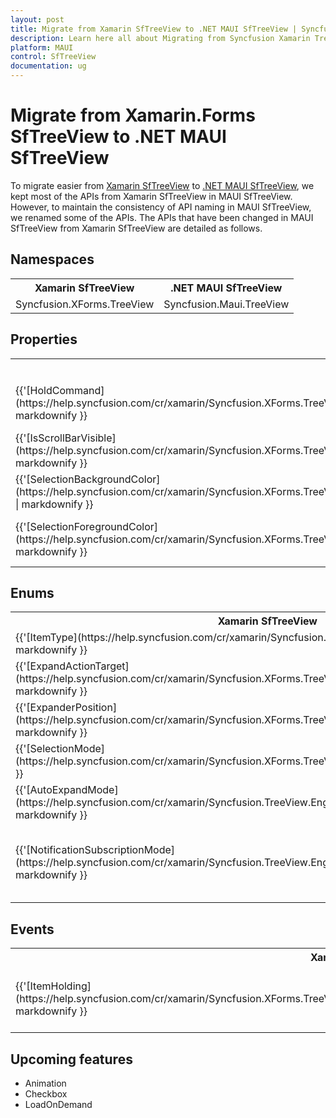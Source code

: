 ```yaml
---
layout: post
title: Migrate from Xamarin SfTreeView to .NET MAUI SfTreeView | Syncfusion 
description: Learn here all about Migrating from Syncfusion Xamarin TreeView to Syncfusion .NET MAUI TreeView control and more.
platform: MAUI
control: SfTreeView
documentation: ug
---  
```


# Migrate from Xamarin.Forms SfTreeView to .NET MAUI SfTreeView 

To migrate easier from [Xamarin SfTreeView](https://www.syncfusion.com/xamarin-ui-controls/xamarin-treeview) to [.NET MAUI SfTreeView](https://www.syncfusion.com/maui-controls/maui-treeview), we kept most of the APIs from Xamarin SfTreeView in MAUI SfTreeView. However, to maintain the consistency of API naming in MAUI SfTreeView, we renamed some of the APIs. The APIs that have been changed in MAUI SfTreeView from Xamarin SfTreeView are detailed as follows.

## Namespaces 

<table>
<tr>
<th>Xamarin SfTreeView</th>
<th>.NET MAUI SfTreeView</th></tr>
<tr>
<td>Syncfusion.XForms.TreeView</td>
<td>Syncfusion.Maui.TreeView</td></tr>
</table>

## Properties

<table> 
<tr>
<th>Xamarin SfTreeView</th>
<th>.NET MAUI SfTreeView</th>
<th>Description</th></tr>
<tr>
<td>{{'[HoldCommand](https://help.syncfusion.com/cr/xamarin/Syncfusion.XForms.TreeView.SfTreeView.html#Syncfusion_XForms_TreeView_SfTreeView_HoldCommand)'| markdownify }}</td>
<td>{{[LongPressCommand](https://help.syncfusion.com/cr/maui/Syncfusion.Maui.TreeView.SfTreeView.html#Syncfusion_Maui_TreeView_SfTreeView_LongPressCommand)| markdownify }}</td>
<td>Gets or sets System.Windows.Input.ICommand which will be executed when hold on the TreeViewItem.</td></tr>
<tr>
<td>{{'[IsScrollBarVisible](https://help.syncfusion.com/cr/xamarin/Syncfusion.XForms.TreeView.SfTreeView.html#Syncfusion_XForms_TreeView_SfTreeView_IsScrollBarVisible)'| markdownify }}</td>
<td>{{[ScrollBarVisibility](https://help.syncfusion.com/cr/maui/Syncfusion.Maui.TreeView.SfTreeView.html#Syncfusion_Maui_TreeView_SfTreeView_ScrollBarVisibility)| markdownify }}</td>
<td>Gets or sets a value indicating whether or not the scrollbar should be displayed.</td></tr>
<tr>
<td>{{'[SelectionBackgroundColor](https://help.syncfusion.com/cr/xamarin/Syncfusion.XForms.TreeView.SfTreeView.html#Syncfusion_XForms_TreeView_SfTreeView_SelectionBackgroundColor)' | markdownify }}</td>
<td>{{[SelectionBackground](https://help.syncfusion.com/cr/maui/Syncfusion.Maui.TreeView.SfTreeView.html#Syncfusion_Maui_TreeView_SfTreeView_SelectionBackground)| markdownify }}</td>
<td>Gets or sets the selection background color for the selected item.</td></tr>
<tr>
<td>{{'[SelectionForegroundColor](https://help.syncfusion.com/cr/xamarin/Syncfusion.XForms.TreeView.SfTreeView.html#Syncfusion_XForms_TreeView_SfTreeView_SelectionForegroundColor)'| markdownify }}</td>
<td>{{[SelectionForeground](https://help.syncfusion.com/cr/maui/Syncfusion.Maui.TreeView.SfTreeView.html#Syncfusion_Maui_TreeView_SfTreeView_SelectionForeground)| markdownify }}</td>
<td>Gets or sets the selected item foreground color. Note: It will applicable for unbound mode only.</td>
</tr>
</table> 

## Enums

<table>
<tr>
<th>Xamarin SfTreeView</th>
<th>.NET MAUI SfTreeView</th>
<th>Description</th></tr>
<tr>
<td>{{'[ItemType](https://help.syncfusion.com/cr/xamarin/Syncfusion.XForms.TreeView.ItemType.html)'| markdownify }}</td>
<td>{{[TreeViewItemType](https://help.syncfusion.com/cr/maui/Syncfusion.Maui.TreeView.TreeViewItemType.html)| markdownify }}</td>
<td>Defines the item type for the TreeViewItemInfoBase.</td></tr>
<tr>
<td>{{'[ExpandActionTarget](https://help.syncfusion.com/cr/xamarin/Syncfusion.XForms.TreeView.ExpandActionTarget.html)'| markdownify }}</td>
<td>{{[TreeViewExpandActionTarget](https://help.syncfusion.com/cr/maui/Syncfusion.Maui.TreeView.TreeViewExpandActionTarget.html)| markdownify }}</td>
<td>Defines that the expanding and collapsing of nodes can be performed only by tapping in expander view or in both expander view and content view.</td></tr>
<tr>
<td>{{'[ExpanderPosition](https://help.syncfusion.com/cr/xamarin/Syncfusion.XForms.TreeView.ExpanderPosition.html)'| markdownify }}</td>
<td>{{[TreeViewExpanderPosition](https://help.syncfusion.com/cr/maui/Syncfusion.Maui.TreeView.TreeViewExpanderPosition.html)| markdownify }}</td>
<td>Defines the expander position of the SfTreeView. The expander can be positioned either start or end of the item.</td></tr>
<tr>
<td>{{'[SelectionMode](https://help.syncfusion.com/cr/xamarin/Syncfusion.XForms.TreeView.SelectionMode.html)'| markdownify }}</td>
<td>{{[TreeViewSelectionMode](https://help.syncfusion.com/cr/maui/Syncfusion.Maui.TreeView.TreeViewSelectionMode.html)| markdownify }}</td>
<td>Defines constants that specify the selections that are supported by a SfTreeView control.</td></tr>
<tr>
<td>{{'[AutoExpandMode](https://help.syncfusion.com/cr/xamarin/Syncfusion.TreeView.Engine.AutoExpandMode.html)'| markdownify }}</td>
<td>{{[TreeViewAutoExpandMode](https://help.syncfusion.com/cr/maui/Syncfusion.Maui.TreeView.SfTreeView.html#Syncfusion_Maui_TreeView_SfTreeView_AutoExpandMode)| markdownify }}</td>
<td>Defines the possible expand modes while loading the nodes in the SfTreeView.</td></tr>
<tr>
<td>{{'[NotificationSubscriptionMode](https://help.syncfusion.com/cr/xamarin/Syncfusion.TreeView.Engine.NotificationSubscriptionMode.html)'| markdownify }}</td>
<td>{{[TreeViewNotificationSubscriptionMode](https://help.syncfusion.com/cr/maui/Syncfusion.Maui.TreeView.SfTreeView.html#Syncfusion_Maui_TreeView_SfTreeView_NotificationSubscriptionMode)| markdownify }}</td>
<td>Defines the constants that specify whether need to listen the PropertyChanging and `System.ComponentModel.INotifyPropertyChanged.PropertyChanged` events of data object and `System.Collections.Specialized.INotifyCollectionChanged.CollectionChanged` event of source collection.</td></tr>
</table>

## Events

<table>
<tr>
<th>Xamarin SfTreeView</th>
<th>.NET MAUI SfTreeView</th>
<th>Description</th></tr>
<tr>
<td>{{'[ItemHolding](https://help.syncfusion.com/cr/xamarin/Syncfusion.XForms.TreeView.SfTreeView.html#Syncfusion_XForms_TreeView_SfTreeView_ItemHolding)'| markdownify }}</td>
<td>{{[ItemLongPress](https://help.syncfusion.com/cr/maui/Syncfusion.Maui.TreeView.SfTreeView.html#Syncfusion_Maui_TreeView_SfTreeView_ItemLongPress)| markdownify }}</td>
<td>Occurs when the TreeViewItem's ContentView is long pressed.</td></tr>
</table> 

## Upcoming features

  * Animation
  * Checkbox
  * LoadOnDemand
